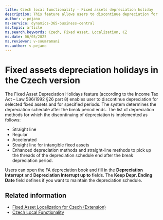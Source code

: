 ```yaml
---
title: Czech local functionality - Fixed assets depreciation holiday
description: This feature allows users to discontinue depreciation for specific fixed assets during defined periods.
author: v-pejano
ms-service: dynamics-365-business-central
ms.topic: article
ms.search.keywords: Czech, Fixed Asset, Localization, CZ
ms.date: 06/03/2025
ms.reviewer: v-soumramani
ms.author: v-pejano
---
```


# Fixed assets depreciation holidays in the Czech version

The Fixed Asset Depreciation Holidays feature (according to the Income Tax Act – Law 586/1992 §26 part 8) enables user to discontinue depreciation for selected fixed assets and for specified periods. The system determines the depreciation schedule after the break period ends.
The list of depreciation methods for which the discontinuing of depreciation is implemented as follows:

- Straight line
- Regular
- Accelerated
- Straight line for intangible fixed assets
- Enhanced depreciation methods and straight-line methods to pick up the threads of the depreciation schedule end after the break depreciation period.  

Users can open the FA depreciation book and fill in the **Depreciation Interrupt** and **Depreciation Interrupt up to** fields. The **Keep Depr. Ending Date** field defines if you want to maintain the depreciation schedule.

## Related information

- [Fixed Asset Localization for Czech (Extension)](ui-extensions-fixed-asset-localization-cz.md)  
- [Czech Local Functionality](czech-local-functionality.md)  
